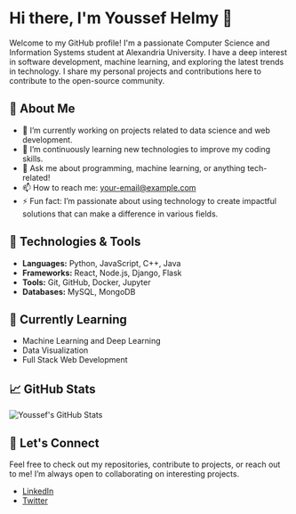 # Hi there, I'm Youssef Helmy 👋

Welcome to my GitHub profile! I'm a passionate Computer Science and Information Systems student at Alexandria University. I have a deep interest in software development, machine learning, and exploring the latest trends in technology. I share my personal projects and contributions here to contribute to the open-source community.

## 🚀 About Me

- 🔭 I’m currently working on projects related to data science and web development.
- 🌱 I’m continuously learning new technologies to improve my coding skills.
- 💬 Ask me about programming, machine learning, or anything tech-related!
- 📫 How to reach me: [your-email@example.com](mailto:your-email@example.com)
- ⚡ Fun fact: I’m passionate about using technology to create impactful solutions that can make a difference in various fields.

## 🔧 Technologies & Tools

- **Languages:** Python, JavaScript, C++, Java
- **Frameworks:** React, Node.js, Django, Flask
- **Tools:** Git, GitHub, Docker, Jupyter
- **Databases:** MySQL, MongoDB

## 🌱 Currently Learning

- Machine Learning and Deep Learning
- Data Visualization
- Full Stack Web Development

## 📈 GitHub Stats

![Youssef's GitHub Stats](https://github-readme-stats.vercel.app/api?username=your-username&show_icons=true&count_private=true&hide_title=true)

## 📣 Let's Connect

Feel free to check out my repositories, contribute to projects, or reach out to me! I’m always open to collaborating on interesting projects.

- [LinkedIn](https://www.linkedin.com/in/your-linkedin)
- [Twitter](https://twitter.com/your-twitter)
